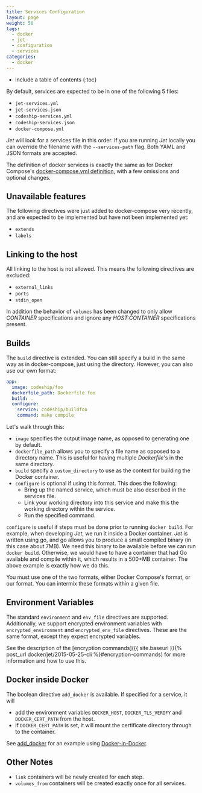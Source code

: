 ```yaml
---
title: Services Configuration
layout: page
weight: 56
tags:
  - docker
  - jet
  - configuration
  - services
categories:
  - docker
---
```


* include a table of contents
{:toc}

By default, services are expected to be in one of the following 5 files:

* `jet-services.yml`
* `jet-services.json`
* `codeship-services.yml`
* `codeship-services.json`
* `docker-compose.yml`

_Jet_ will look for a services file in this order. If you are running _Jet_ locally you can override the filename with the `--services-path` flag. Both YAML and JSON formats are accepted.

The definition of docker services is exactly the same as for Docker Compose's [docker-compose.yml definition](https://docs.docker.com/compose/yml/), with a few omissions and optional changes.

## Unavailable features

The following directives were just added to docker-compose very recently, and are expected to be implemented but have not been implemented yet:

* `extends`
* `labels`

## Linking to the host

All linking to the host is not allowed. This means the following directives are excluded:

* `external_links`
* `ports`
* `stdin_open`

In addition the behavior of `volumes` has been changed to only allow _CONTAINER_ specifications and ignore any _HOST:CONTAINER_ specifications present.

## Builds

The `build` directive is extended. You can still specify a build in the same way as in docker-compose, just using the directory. However, you can also use our own format:

```yml
app:
  image: codeship/foo
  dockerfile_path: Dockerfile.foo
  build: .
  configure:
    service: codeship/buildfoo
    command: make compile
```

Let's walk through this:

* `image` specifies the output image name, as opposed to generating one by default.
* `dockerfile_path` allows you to specify a file name as opposed to a directory name. This is useful for having multiple _Dockerfile_'s in the same directory.
* `build` specify a `custom_directory` to use as the context for building the Docker container.
* `configure` is optional if using this format. This does the following:
  * Bring up the named service, which must be also described in the services file.
  * Link your working directory into this service and make this the working directory within the service.
  * Run the specified command.

`configure` is useful if steps must be done prior to running `docker build`. For example, when developing _Jet_, we run it inside a Docker container. _Jet_ is written using go, and go allows you to produce a small compiled binary (in this case about 7MB). We need this binary to be available before we can run `docker build`. Otherwise, we would have to have a container that had Go available and compile within it, which results in a 500+MB container. The above example is exactly how we do this.

You must use one of the two formats, either Docker Compose's format, or our format. You can intermix these formats within a given file.

## Environment Variables

The standard `environment` and `env_file` directives are supported. Additionally, we support encrypted environment variables
with `encrypted_environment` and `encrypted_env_file` directives. These are the same format, except they expect encrypted variables.

See the description of the [encryption commands]({{ site.baseurl }}{% post_url docker/jet/2015-05-25-cli %}#encryption-commands) for more information and how to use this.

## Docker inside Docker

The boolean directive `add_docker` is available. If specified for a service, it will

* add the environment variables `DOCKER_HOST`, `DOCKER_TLS_VERIFY` and `DOCKER_CERT_PATH` from the host.
* if `DOCKER_CERT_PATH` is set, it will mount the certificate directory through to the container.

See [add_docker](https://github.com/codeship/codeship-tool-examples/tree/master/14.add_docker) for an example using [Docker-in-Docker](https://registry.hub.docker.com/u/jpetazzo/dind).

## Other Notes

* `link` containers will be newly created for each step.
* `volumes_from` containers will be created exactly once for all services.
